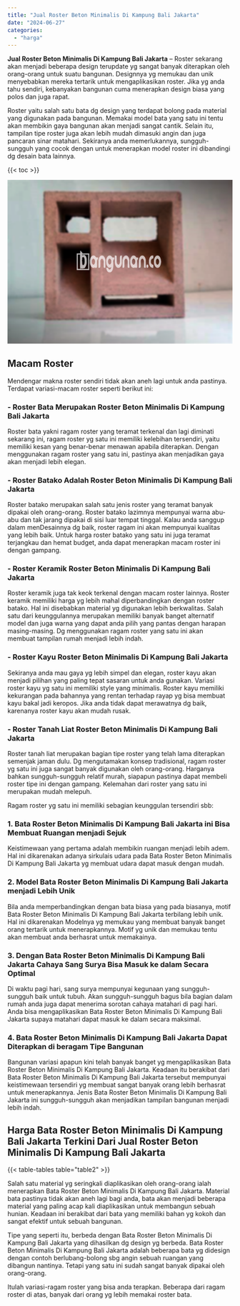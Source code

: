 ```yaml
---
title: "Jual Roster Beton Minimalis Di Kampung Bali Jakarta"
date: "2024-06-27"
categories: 
  - "harga"
---
```


**Jual Roster Beton Minimalis Di Kampung Bali Jakarta** – Roster sekarang akan menjadi beberapa design terupdate yg sangat banyak diterapkan oleh orang-orang untuk suatu bangunan. Designnya yg memukau dan unik menyebabkan mereka tertarik untuk mengaplikasikan roster. Jika yg anda tahu sendiri, kebanyakan bangunan cuma menerapkan design biasa yang polos dan juga rapat.

Roster yaitu salah satu bata dg design yang terdapat bolong pada material yang digunakan pada bangunan. Memakai model bata yang satu ini tentu akan membikin gaya bangunan akan menjadi sangat cantik. Selain itu, tampilan tipe roster juga akan lebih mudah dimasuki angin dan juga pancaran sinar matahari. Sekiranya anda memerlukannya, sungguh-sungguh yang cocok dengan untuk menerapkan model roster ini dibandingi dg desain bata lainnya.

{{< toc >}}

![Jual Roster Beton Minimalis Di Kampung Bali Jakarta](/images/bata-roster-minimalis-04.png)

## Macam Roster

Mendengar makna roster sendiri tidak akan aneh lagi untuk anda pastinya. Terdapat variasi-macam roster seperti berikut ini:

### \- Roster Bata Merupakan Roster Beton Minimalis Di Kampung Bali Jakarta

Roster bata yakni ragam roster yang teramat terkenal dan lagi diminati sekarang ini, ragam roster yg satu ini memiliki kelebihan tersendiri, yaitu memiliki kesan yang benar-benar menawan apabila diterapkan. Dengan menggunakan ragam roster yang satu ini, pastinya akan menjadikan gaya akan menjadi lebih elegan.

### \- Roster Batako Adalah Roster Beton Minimalis Di Kampung Bali Jakarta

Roster batako merupakan salah satu jenis roster yang teramat banyak dipakai oleh orang-orang. Roster batako lazimnya mempunyai warna abu-abu dan tak jarang dipakai di sisi luar tempat tinggal. Kalau anda sanggup dalam menDesainnya dg baik, roster ragam ini akan mempunyai kualitas yang lebih baik. Untuk harga roster batako yang satu ini juga teramat terjangkau dan hemat budget, anda dapat menerapkan macam roster ini dengan gampang.

### \- Roster Keramik Roster Beton Minimalis Di Kampung Bali Jakarta

Roster keramik juga tak keok terkenal dengan macam roster lainnya. Roster keramik memiliki harga yg lebih mahal diperbandingkan dengan roster batako. Hal ini disebabkan material yg digunakan lebih berkwalitas. Salah satu dari keunggulannya merupakan memiliki banyak banget alternatif model dan juga warna yang dapat anda pilih yang pantas dengan harapan masing-masing. Dg menggunakan ragam roster yang satu ini akan membuat tampilan rumah menjadi lebih indah.

### \- Roster Kayu Roster Beton Minimalis Di Kampung Bali Jakarta

Sekiranya anda mau gaya yg lebih simpel dan elegan, roster kayu akan menjadi pilihan yang paling tepat sasaran untuk anda gunakan. Variasi roster kayu yg satu ini memiliki style yang minimalis. Roster kayu memiliki kekurangan pada bahannya yang rentan terhadap rayap yg bisa membuat kayu bakal jadi keropos. Jika anda tidak dapat merawatnya dg baik, karenanya roster kayu akan mudah rusak.

### \- Roster Tanah Liat Roster Beton Minimalis Di Kampung Bali Jakarta

Roster tanah liat merupakan bagian tipe roster yang telah lama diterapkan semenjak jaman dulu. Dg mengutamakan konsep tradisional, ragam roster yg satu ini juga sangat banyak digunakan oleh orang-orang. Harganya bahkan sungguh-sungguh relatif murah, siapapun pastinya dapat membeli roster tipe ini dengan gampang. Kelemahan dari roster yang satu ini merupakan mudah melepuh.

Ragam roster yg satu ini memiliki sebagian keunggulan tersendiri sbb:

### 1\. Bata Roster Beton Minimalis Di Kampung Bali Jakarta ini Bisa Membuat Ruangan menjadi Sejuk

Keistimewaan yang pertama adalah membikin ruangan menjadi lebih adem. Hal ini dikarenakan adanya sirkulais udara pada Bata Roster Beton Minimalis Di Kampung Bali Jakarta yg membuat udara dapat masuk dengan mudah.

### 2\. Model Bata Roster Beton Minimalis Di Kampung Bali Jakarta menjadi Lebih Unik

Bila anda memperbandingkan dengan bata biasa yang pada biasanya, motif Bata Roster Beton Minimalis Di Kampung Bali Jakarta terbilang lebih unik. Hal ini dikarenakan Modelnya yg memukau yang membuat banyak banget orang tertarik untuk menerapkannya. Motif yg unik dan memukau tentu akan membuat anda berhasrat untuk memakainya.

### 3\. Dengan Bata Roster Beton Minimalis Di Kampung Bali Jakarta Cahaya Sang Surya Bisa Masuk ke dalam Secara Optimal

Di waktu pagi hari, sang surya mempunyai kegunaan yang sungguh-sungguh baik untuk tubuh. Akan sungguh-sungguh bagus bila bagian dalam rumah anda juga dapat menerima sorotan cahaya matahari di pagi hari. Anda bisa mengaplikasikan Bata Roster Beton Minimalis Di Kampung Bali Jakarta supaya matahari dapat masuk ke dalam secara maksimal.

### 4\. Bata Roster Beton Minimalis Di Kampung Bali Jakarta Dapat Diterapkan di beragam Tipe Bangunan

Bangunan variasi apapun kini telah banyak banget yg mengaplikasikan Bata Roster Beton Minimalis Di Kampung Bali Jakarta. Keadaan itu berakibat dari Bata Roster Beton Minimalis Di Kampung Bali Jakarta tersebut mempunyai keistimewaan tersendiri yg membuat sangat banyak orang lebih berhasrat untuk menerapkannya. Jenis Bata Roster Beton Minimalis Di Kampung Bali Jakarta ini sungguh-sungguh akan menjadikan tampilan bangunan menjadi lebih indah.

## Harga Bata Roster Beton Minimalis Di Kampung Bali Jakarta Terkini Dari Jual Roster Beton Minimalis Di Kampung Bali Jakarta

{{< table-tables table="table2" >}}

Salah satu material yg seringkali diaplikasikan oleh orang-orang ialah menerapkan Bata Roster Beton Minimalis Di Kampung Bali Jakarta. Material bata pastinya tidak akan aneh lagi bagi anda, bata akan menjadi beberapa material yang paling acap kali diaplikasikan untuk membangun sebuah hunian. Keadaan ini berakibat dari bata yang memiliki bahan yg kokoh dan sangat efektif untuk sebuah bangunan.

Tipe yang seperti itu, berbeda dengan Bata Roster Beton Minimalis Di Kampung Bali Jakarta yang dihasilkan dg design yg berbeda. Bata Roster Beton Minimalis Di Kampung Bali Jakarta adalah beberapa bata yg didesign dengan contoh berlubang-bolong sbg angin sebuah ruangan yang dibangun nantinya. Tetapi yang satu ini sudah sangat banyak dipakai oleh orang-orang.

Itulah variasi-ragam roster yang bisa anda terapkan. Beberapa dari ragam roster di atas, banyak dari orang yg lebih memakai roster bata.
